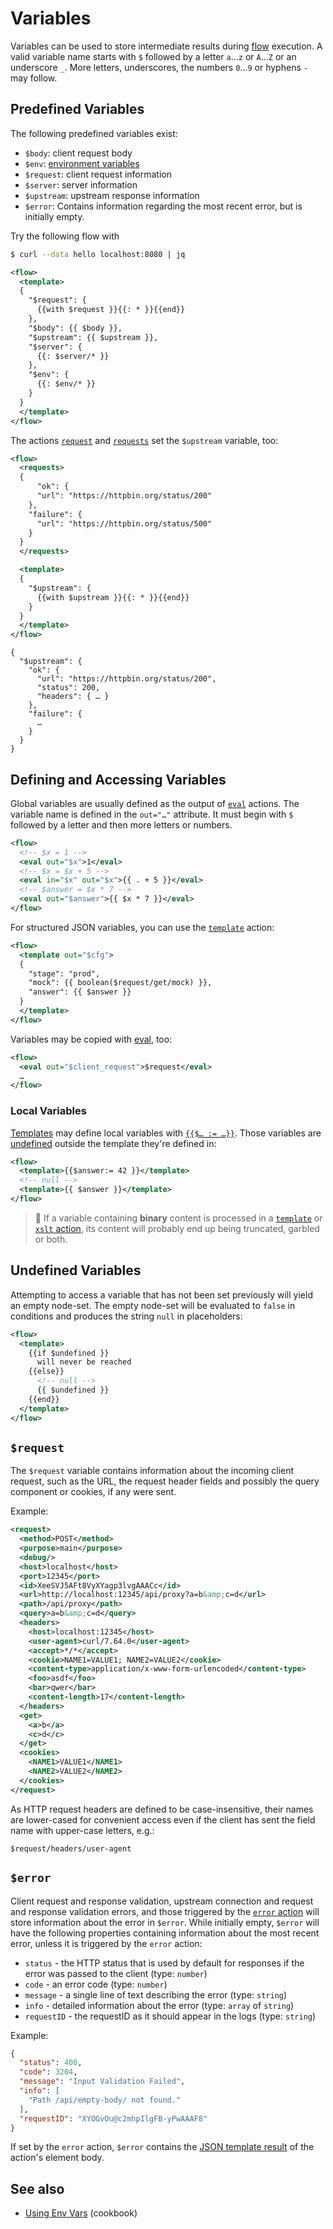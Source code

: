 # Variables

Variables can be used to store intermediate results during [flow](flow.md) execution.
A valid variable name starts with `$` followed by a letter `a`…`z` or `A`…`Z` or an underscore `_`. More letters, underscores, the numbers `0`…`9` or hyphens `-` may follow.


## Predefined Variables

The following predefined variables exist:

* `$body`: client request body
* `$env`: [environment variables](/cookbook/envvars.md)
* `$request`: client request information
* `$server`: server information
* `$upstream`: upstream response information
* `$error`: Contains information regarding the most recent error, but is initially empty.

Try the following flow with

```bash
$ curl --data hello localhost:8080 | jq
```

```xml
<flow>
  <template>
  {
    "$request": {
      {{with $request }}{{: * }}{{end}}
    },
    "$body": {{ $body }},
    "$upstream": {{ $upstream }},
    "$server": {
      {{: $server/* }}
    },
    "$env": {
      {{: $env/* }}
    }
  }
  </template>
</flow>
```

The actions [`request`](actions/request.md) and [`requests`](actions/requests.md) set the `$upstream` variable, too:

```xml
<flow>
  <requests>
  {
      "ok": {
      "url": "https://httpbin.org/status/200"
    },
    "failure": {
      "url": "https://httpbin.org/status/500"
    }
  }
  </requests>

  <template>
  {
    "$upstream": {
      {{with $upstream }}{{: * }}{{end}}
    }
  }
  </template>
</flow>
```


```
{
  "$upstream": {
    "ok": {
      "url": "https://httpbin.org/status/200",
      "status": 200,
      "headers": { … }
    },
    "failure": {
      …
    }
  }
}
```

## Defining and Accessing Variables

Global variables are usually defined as the output of [`eval`](actions/eval.md) actions.
The variable name is defined in the `out="…"` attribute. It must
begin with `$` followed by a letter and then more letters or numbers.

```xml
<flow>
  <!-- $x = 1 -->
  <eval out="$x">1</eval>
  <!-- $x = $x + 5 -->
  <eval in="$x" out="$x">{{ . + 5 }}</eval>
  <!-- $answer = $x * 7 -->
  <eval out="$answer">{{ $x * 7 }}</eval>
</flow>
```

For structured JSON variables, you can use the [`template`](actions/template.md) action:

```xml
<flow>
  <template out="$cfg">
  {
    "stage": "prod",
    "mock": {{ boolean($request/get/mock) }},
    "answer": {{ $answer }}
  }
  </template>
</flow>
```

Variables may be copied with [eval](actions/eval.md), too:

```xml
<flow>
  <eval out="$client_request">$request</eval>
  …
</flow>
```

### Local Variables

[Templates](/reference/templating/README.md) may define local variables with [`{{$… := …}}`](templating/variable.md). Those variables are
[undefined](#undefined-variables) outside the template they're defined in:

```xml
<flow>
  <template>{{$answer:= 42 }}</template>
  <!-- null -->
  <template>{{ $answer }}</template>
</flow>
```

> 📎
> If a variable containing **binary** content is processed in a
> [`template`](actions/template.md) or [`xslt` action](actions/xslt.md),
> its content will probably end up being truncated, garbled or both.

## Undefined Variables

Attempting to access a variable that has not been set previously will yield
an empty node-set. The empty node-set will be evaluated to `false` in
conditions and produces the string `null` in placeholders:

```xml
<flow>
  <template>
    {{if $undefined }}
      will never be reached
    {{else}}
      <!-- null -->
      {{ $undefined }}
    {{end}}
  </template>
</flow>
```

## `$request`

The `$request` variable contains information about the incoming client request, such as the URL, the request header fields and possibly the query component or cookies, if any were sent.

Example:
```xml
<request>
  <method>POST</method>
  <purpose>main</purpose>
  <debug/>
  <host>localhost</host>
  <port>12345</port>
  <id>XeeSVJ5AFt8VyXYagp3lvgAAACc</id>
  <url>http://localhost:12345/api/proxy?a=b&amp;c=d</url>
  <path>/api/proxy</path>
  <query>a=b&amp;c=d</query>
  <headers>
    <host>localhost:12345</host>
    <user-agent>curl/7.64.0</user-agent>
    <accept>*/*</accept>
    <cookie>NAME1=VALUE1; NAME2=VALUE2</cookie>
    <content-type>application/x-www-form-urlencoded</content-type>
    <foo>asdf</foo>
    <bar>qwer</bar>
    <content-length>17</content-length>
  </headers>
  <get>
    <a>b</a>
    <c>d</c>
  </get>
  <cookies>
    <NAME1>VALUE1</NAME1>
    <NAME2>VALUE2</NAME2>
  </cookies>
</request>
```

As HTTP request headers are defined to be case-insensitive, their names are lower-cased for convenient access even if the client has sent the field name with upper-case letters, e.g.:

```
$request/headers/user-agent
```


## `$error`

Client request and response validation, upstream connection and request and response validation errors, and those triggered by the [`error` action](/reference/actions/error.md) will store information about the error in `$error`. While initially empty, `$error` will have the following properties containing information about the most recent error, unless it is triggered by the `error` action:

* `status` - the HTTP status that is used by default for responses if the error was passed to the client (type: `number`)
* `code` - an error code (type: `number`)
* `message` - a single line of text describing the error (type: `string`)
* `info` - detailed information about the error (type: `array` of `string`)
* `requestID` - the requestID as it should appear in the logs (type: `string`)

Example:
```json
{
  "status": 400,
  "code": 3204,
  "message": "Input Validation Failed",
  "info": [
    "Path /api/empty-body/ not found."
  ],
  "requestID": "XYOGvOu@c2mhpIlgFB-yPwAAAF8"
}
```

If set by the `error` action, `$error` contains the [JSON template result](/reference/templating/README.md) of the action's element body.

## See also

* [Using Env Vars](/cookbook/envvars.md) (cookbook)
